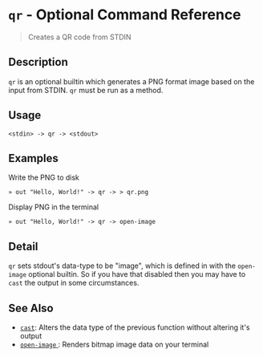 # `qr`  - Optional Command Reference

> Creates a QR code from STDIN

## Description

`qr` is an optional builtin which generates a PNG format image based on the
input from STDIN. `qr` must be run as a method.

## Usage

```
<stdin> -> qr -> <stdout>
```

## Examples

Write the PNG to disk

```
» out "Hello, World!" -> qr -> > qr.png
```

Display PNG in the terminal

```
» out "Hello, World!" -> qr -> open-image
```

## Detail

`qr` sets stdout's data-type to be "image", which is defined in with the
`open-image` optional builtin. So if you have that disabled then you may
have to `cast` the output in some circumstances.

## See Also

* [`cast`](../commands/cast.md):
  Alters the data type of the previous function without altering it's output
* [`open-image` ](../commands/open-image.md):
  Renders bitmap image data on your terminal